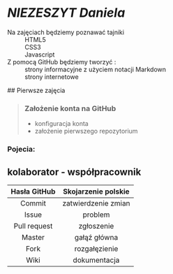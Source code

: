 # *NIEZESZYT Daniela*
<dl>
    <dt> Na zajęciach będziemy poznawać tajniki </dt>
    <dd> HTML5 </dd>
    <dd> CSS3  </dd>
    <dd> Javascript </dd>
    <dt> Z pomocą GitHub będziemy tworzyć :</dt>
    <dd> strony informacyjne z użyciem notacji Markdown </dd>
    <dd> strony internetowe </dd>
</dl>
## Pierwsze zajęcia

> ### Założenie konta na GitHub
> - konfiguracja konta
> - założenie pierwszego repozytorium

### Pojecia:

## kolaborator - współpracownik



|Hasła GitHub  |Skojarzenie polskie  |
|:------------:|:-------------------:|
| Commit       | zatwierdzenie zmian |
| Issue        | problem             |
| Pull request | zgłoszenie          |
| Master       | gałąź główna        |
| Fork         | rozgałęzienie       |
| Wiki         | dokumentacja        |




